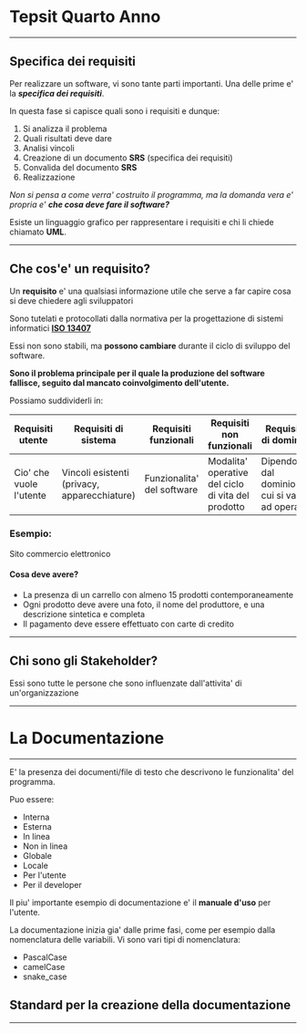 # Tepsit Quarto Anno

---

## Specifica dei requisiti

Per realizzare un software, vi sono tante parti importanti. Una delle prime e' la _**specifica dei requisiti**_.

In questa fase si capisce quali sono i requisiti e dunque:

1. Si analizza il problema
2. Quali risultati deve dare
3. Analisi vincoli
4. Creazione di un documento **SRS** (specifica dei requisiti)
5. Convalida del documento **SRS**
6. Realizzazione

_Non si pensa a come verra' costruito il programma, ma la domanda vera e' propria e' **che cosa deve fare il software?**_

Esiste un linguaggio grafico per rappresentare i requisiti e chi li chiede chiamato **UML**.

---

## Che cos'e' un requisito?

Un **requisito** e' una qualsiasi informazione utile che serve a far capire cosa si deve chiedere agli sviluppatori

Sono tutelati e protocollati dalla normativa per la progettazione di sistemi informatici [**ISO 13407**](http://web.tiscali.it/schatze-wolit/norme/ISO13407.htm)

Essi non sono stabili, ma **possono cambiare** durante il ciclo di sviluppo del software.

**Sono il problema principale per il quale la produzione del software fallisce, seguito dal mancato coinvolgimento dell'utente.**

Possiamo suddividerli in:

| Requisiti utente        | Requisiti di sistema                         | Requisiti funzionali       | Requisiti non funzionali                           | Requisiti di dominio                          |
| ----------------------- | -------------------------------------------- | -------------------------- | -------------------------------------------------- | --------------------------------------------- |
| Cio' che vuole l'utente | Vincoli esistenti (privacy, apparecchiature) | Funzionalita' del software | Modalita' operative del ciclo di vita del prodotto | Dipendono dal dominio in cui si va ad operare |

### Esempio:

Sito commercio elettronico

#### Cosa deve avere?

- La presenza di un carrello con almeno 15 prodotti contemporaneamente
- Ogni prodotto deve avere una foto, il nome del produttore, e una descrizione sintetica e completa
- Il pagamento deve essere effettuato con carte di credito

---

## Chi sono gli Stakeholder?

Essi sono tutte le persone che sono influenzate dall'attivita' di un'organizzazione

---

# La Documentazione

---

E' la presenza dei documenti/file di testo che descrivono le funzionalita' del programma.

Puo essere:

- Interna
- Esterna
- In linea
- Non in linea
- Globale
- Locale
- Per l'utente
- Per il developer

Il piu' importante esempio di documentazione e' il **manuale d'uso** per l'utente.

La documentazione inizia gia' dalle prime fasi, come per esempio dalla nomenclatura delle variabili. Vi sono vari tipi di nomenclatura:

- PascalCase
- camelCase
- snake_case

## Standard per la creazione della documentazione

---
